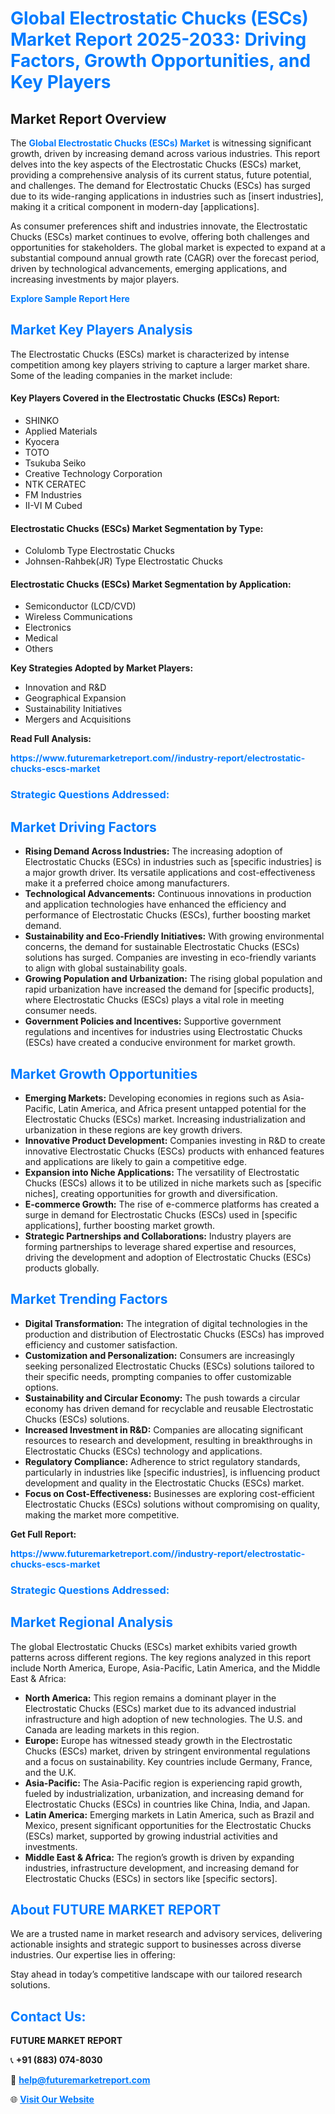 <h1 style="color: #007BFF;">Global Electrostatic Chucks (ESCs) Market Report 2025-2033: Driving Factors, Growth Opportunities, and Key Players</h1>

<section id="overview">
<h2>Market Report Overview</h2>
<p>The <a href="https://www.futuremarketreport.com//industry-report/electrostatic-chucks-escs-market" style="color: #007BFF; text-decoration: none;"><strong>Global Electrostatic Chucks (ESCs) Market</strong></a> is witnessing significant growth, driven by increasing demand across various industries. This report delves into the key aspects of the Electrostatic Chucks (ESCs) market, providing a comprehensive analysis of its current status, future potential, and challenges. The demand for Electrostatic Chucks (ESCs) has surged due to its wide-ranging applications in industries such as [insert industries], making it a critical component in modern-day [applications].</p>
<p>As consumer preferences shift and industries innovate, the Electrostatic Chucks (ESCs) market continues to evolve, offering both challenges and opportunities for stakeholders. The global market is expected to expand at a substantial compound annual growth rate (CAGR) over the forecast period, driven by technological advancements, emerging applications, and increasing investments by major players.</p>
</section>

<section id="overview">
<p><a href="https://www.futuremarketreport.com//request-sample/reportId=82238" style="color: #007BFF; text-decoration: none;"><strong>Explore Sample Report Here</strong></a></p>
</section>

<section id="key-players">
<h2 style="color: #007BFF;">Market Key Players Analysis</h2>
<p>The Electrostatic Chucks (ESCs) market is characterized by intense competition among key players striving to capture a larger market share. Some of the leading companies in the market include:</p>
<h4>Key Players Covered in the Electrostatic Chucks (ESCs) Report:</h4>
<ul><li>SHINKO</li><li>Applied Materials</li><li>Kyocera</li><li>TOTO</li><li>Tsukuba Seiko</li><li>Creative Technology Corporation</li><li>NTK CERATEC</li><li>FM Industries</li><li>II-VI M Cubed</li></ul>
<h4>Electrostatic Chucks (ESCs) Market Segmentation by Type:</h4>
<ul><li>Colulomb Type Electrostatic Chucks</li><li>Johnsen-Rahbek(JR) Type Electrostatic Chucks</li></ul>

<h4>Electrostatic Chucks (ESCs) Market Segmentation by Application:</h4>
<ul><li>Semiconductor (LCD/CVD)</li><li>Wireless Communications</li><li>Electronics</li><li>Medical</li><li>Others</li></ul>
<p><strong>Key Strategies Adopted by Market Players:</strong></p>
<ul>
<li>Innovation and R&D</li>
<li>Geographical Expansion</li>
<li>Sustainability Initiatives</li>
<li>Mergers and Acquisitions</li>
</ul>
</section>

<section>
<p><strong>Read Full Analysis: </strong></p><a href="https://www.futuremarketreport.com//industry-report/electrostatic-chucks-escs-market" style="color: #007BFF; text-decoration: none;"><strong>https://www.futuremarketreport.com//industry-report/electrostatic-chucks-escs-market</strong></a>
<h3 style="color: #007BFF;">Strategic Questions Addressed:</h3>
</section>

<section id="driving-factors">
<h2 style="color: #007BFF;">Market Driving Factors</h2>
<ul>
<li><strong>Rising Demand Across Industries:</strong> The increasing adoption of Electrostatic Chucks (ESCs) in industries such as [specific industries] is a major growth driver. Its versatile applications and cost-effectiveness make it a preferred choice among manufacturers.</li>
<li><strong>Technological Advancements:</strong> Continuous innovations in production and application technologies have enhanced the efficiency and performance of Electrostatic Chucks (ESCs), further boosting market demand.</li>
<li><strong>Sustainability and Eco-Friendly Initiatives:</strong> With growing environmental concerns, the demand for sustainable Electrostatic Chucks (ESCs) solutions has surged. Companies are investing in eco-friendly variants to align with global sustainability goals.</li>
<li><strong>Growing Population and Urbanization:</strong> The rising global population and rapid urbanization have increased the demand for [specific products], where Electrostatic Chucks (ESCs) plays a vital role in meeting consumer needs.</li>
<li><strong>Government Policies and Incentives:</strong> Supportive government regulations and incentives for industries using Electrostatic Chucks (ESCs) have created a conducive environment for market growth.</li>
</ul>
</section>

<section id="growth-opportunities">
<h2 style="color: #007BFF;">Market Growth Opportunities</h2>
<ul>
<li><strong>Emerging Markets:</strong> Developing economies in regions such as Asia-Pacific, Latin America, and Africa present untapped potential for the Electrostatic Chucks (ESCs) market. Increasing industrialization and urbanization in these regions are key growth drivers.</li>
<li><strong>Innovative Product Development:</strong> Companies investing in R&D to create innovative Electrostatic Chucks (ESCs) products with enhanced features and applications are likely to gain a competitive edge.</li>
<li><strong>Expansion into Niche Applications:</strong> The versatility of Electrostatic Chucks (ESCs) allows it to be utilized in niche markets such as [specific niches], creating opportunities for growth and diversification.</li>
<li><strong>E-commerce Growth:</strong> The rise of e-commerce platforms has created a surge in demand for Electrostatic Chucks (ESCs) used in [specific applications], further boosting market growth.</li>
<li><strong>Strategic Partnerships and Collaborations:</strong> Industry players are forming partnerships to leverage shared expertise and resources, driving the development and adoption of Electrostatic Chucks (ESCs) products globally.</li>
</ul>
</section>

<section id="trending-factors">
<h2 style="color: #007BFF;">Market Trending Factors</h2>
<ul>
<li><strong>Digital Transformation:</strong> The integration of digital technologies in the production and distribution of Electrostatic Chucks (ESCs) has improved efficiency and customer satisfaction.</li>
<li><strong>Customization and Personalization:</strong> Consumers are increasingly seeking personalized Electrostatic Chucks (ESCs) solutions tailored to their specific needs, prompting companies to offer customizable options.</li>
<li><strong>Sustainability and Circular Economy:</strong> The push towards a circular economy has driven demand for recyclable and reusable Electrostatic Chucks (ESCs) solutions.</li>
<li><strong>Increased Investment in R&D:</strong> Companies are allocating significant resources to research and development, resulting in breakthroughs in Electrostatic Chucks (ESCs) technology and applications.</li>
<li><strong>Regulatory Compliance:</strong> Adherence to strict regulatory standards, particularly in industries like [specific industries], is influencing product development and quality in the Electrostatic Chucks (ESCs) market.</li>
<li><strong>Focus on Cost-Effectiveness:</strong> Businesses are exploring cost-efficient Electrostatic Chucks (ESCs) solutions without compromising on quality, making the market more competitive.</li>
</ul>
</section>

<section>
<p><strong>Get Full Report: </strong></p><a href="https://www.futuremarketreport.com//industry-report/electrostatic-chucks-escs-market" style="color: #007BFF; text-decoration: none;"><strong>https://www.futuremarketreport.com//industry-report/electrostatic-chucks-escs-market</strong></a>
<h3 style="color: #007BFF;">Strategic Questions Addressed:</h3>
</section>


<section id="regional-analysis">
<h2 style="color: #007BFF;">Market Regional Analysis</h2>
<p>The global Electrostatic Chucks (ESCs) market exhibits varied growth patterns across different regions. The key regions analyzed in this report include North America, Europe, Asia-Pacific, Latin America, and the Middle East & Africa:</p>
<ul>
<li><strong>North America:</strong> This region remains a dominant player in the Electrostatic Chucks (ESCs) market due to its advanced industrial infrastructure and high adoption of new technologies. The U.S. and Canada are leading markets in this region.</li>
<li><strong>Europe:</strong> Europe has witnessed steady growth in the Electrostatic Chucks (ESCs) market, driven by stringent environmental regulations and a focus on sustainability. Key countries include Germany, France, and the U.K.</li>
<li><strong>Asia-Pacific:</strong> The Asia-Pacific region is experiencing rapid growth, fueled by industrialization, urbanization, and increasing demand for Electrostatic Chucks (ESCs) in countries like China, India, and Japan.</li>
<li><strong>Latin America:</strong> Emerging markets in Latin America, such as Brazil and Mexico, present significant opportunities for the Electrostatic Chucks (ESCs) market, supported by growing industrial activities and investments.</li>
<li><strong>Middle East & Africa:</strong> The region’s growth is driven by expanding industries, infrastructure development, and increasing demand for Electrostatic Chucks (ESCs) in sectors like [specific sectors].</li>
</ul>
</section>

<footer>
<h2 style="color: #007BFF;">About FUTURE MARKET REPORT</h2>
<p>We are a trusted name in market research and advisory services, delivering actionable insights and strategic support to businesses across diverse industries. Our expertise lies in offering:</p>

<p>Stay ahead in today’s competitive landscape with our tailored research solutions.</p>

<h2 style="color: #007BFF;">Contact Us:</h2>
<p><strong>FUTURE MARKET REPORT</strong></p>
<p>📞 <strong>+91 (883) 074-8030</strong></p>
<p>📧 <strong><a href="mailto:help@futuremarketreport.com" style="color: #007BFF;">help@futuremarketreport.com</a></strong></p>
<p>🌐 <strong><a href="https://www.futuremarketreport.com/" style="color: #007BFF;">Visit Our Website</a></strong></p>
</footer>